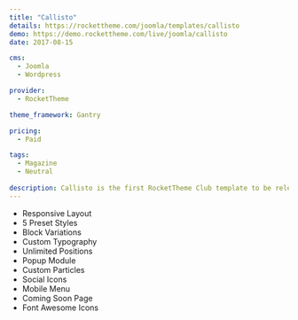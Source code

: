```yaml
---
title: "Callisto"
details: https://rockettheme.com/joomla/templates/callisto
demo: https://demo.rockettheme.com/live/joomla/callisto
date: 2017-08-15

cms: 
  - Joomla
  - Wordpress

provider: 
  - RocketTheme

theme_framework: Gantry

pricing:
  - Paid

tags:
  - Magazine
  - Neutral
  
description: Callisto is the first RocketTheme Club template to be released on the new Gantry 5 Framework, marking the dawn of a new era of powerful, highly customizable and mobile friendly web building, and complemented by a vibrant, engaging visual design.
---
```


* Responsive Layout
* 5 Preset Styles
* Block Variations
* Custom Typography
* Unlimited Positions
* Popup Module
* Custom Particles
* Social Icons
* Mobile Menu
* Coming Soon Page
* Font Awesome Icons	